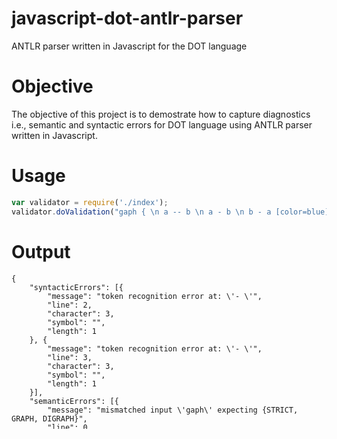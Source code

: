 # javascript-dot-antlr-parser
ANTLR parser written in Javascript for the DOT language

# Objective
The objective of this project is to demostrate how to capture diagnostics i.e., semantic and syntactic errors for DOT language using ANTLR parser written in Javascript.

# Usage
```javascript
var validator = require('./index');
validator.doValidation("gaph { \n a -- b \n a - b \n b - a [color=blue] \n }")
```

# Output
```
{
	"syntacticErrors": [{
		"message": "token recognition error at: \'- \'",
		"line": 2,
		"character": 3,
		"symbol": "",
		"length": 1
	}, {
		"message": "token recognition error at: \'- \'",
		"line": 3,
		"character": 3,
		"symbol": "",
		"length": 1
	}],
	"semanticErrors": [{
		"message": "mismatched input \'gaph\' expecting {STRICT, GRAPH, DIGRAPH}",
		"line": 0,
		"character": 0,
		"symbol": "gaph",
		"length": 4
	}]
}
```
